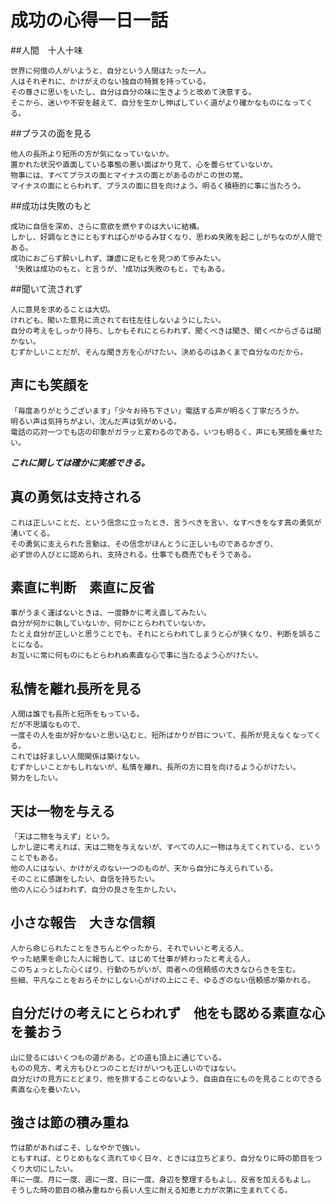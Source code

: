 # 成功の心得一日一話

##人間　十人十味
```
世界に何億の人がいようと、自分という人間はたった一人。  
人はそれぞれに、かけがえのない独自の特質を持っている。  
その尊さに思いをいたし、自分は自分の味に生きようと改めて決意する。  
そこから、迷いや不安を越えて、自分を生かし伸ばしていく道がより確かなものになってくる。
```

##プラスの面を見る
```
他人の長所より短所の方が気になっていないか。  
置かれた状況や直面している事態の悪い面ばかり見て、心を曇らせていないか。  
物事には、すべてプラスの面とマイナスの面とがあるのがこの世の常。  
マイナスの面にとらわれず、プラスの面に目を向けよう。明るく積極的に事に当たろう。
```

##成功は失敗のもと
```
成功に自信を深め、さらに意欲を燃やすのは大いに結構。  
しかし、好調なときにともすれば心がゆるみ甘くなり、思わぬ失敗を起こしがちなのが人間である。  
成功におごらず酔いしれず、謙虚に足もとを見つめて歩みたい。  
〝失敗は成功のもと〟と言うが、〝成功は失敗のもと〟でもある。
```
##聞いて流されず
```
人に意見を求めることは大切。  
けれども、聞いた意見に流されて右往左往しないようにしたい。  
自分の考えをしっかり持ち、しかもそれにとらわれず、聞くべきは聞き、聞くべからざるは聞かない。  
むずかしいことだが、そんな聞き方を心がけたい。決めるのはあくまで自分なのだから。
```
## 声にも笑顔を
```
「毎度ありがとうございます」「少々お待ち下さい」電話する声が明るく丁寧だろうか。  
明るい声は気持ちがよい、沈んだ声は気がめいる。  
電話の応対一つでも店の印象がガラッと変わるのである。いつも明るく、声にも笑顔を乗せたい。
```
***これに関しては確かに実感できる。***

## 真の勇気は支持される

```
これは正しいことだ、という信念に立ったとき、言うべきを言い、なすべきをなす真の勇気が湧いてくる。  
その勇気に支えられた言動は、その信念がほんとうに正しいものであるかぎり、  
必ず世の人びとに認められ、支持される。仕事でも商売でもそうである。
```

## 素直に判断　素直に反省

```
事がうまく運ばないときは、一度静かに考え直してみたい。  
自分が何かに執していないか、何かにとらわれていないか。  
たとえ自分が正しいと思うことでも、それにとらわれてしまうと心が狭くなり、判断を誤ることになる。  
お互いに常に何ものにもとらわれぬ素直な心で事に当たるよう心がけたい。
```

## 私情を離れ長所を見る

```
人間は誰でも長所と短所をもっている。  
だが不思議なもので、  
一度その人を虫が好かないと思い込むと、短所ばかりが目について、長所が見えなくなってくる。  
これでは好ましい人間関係は築けない。  
むずかしいことかもしれないが、私情を離れ、長所の方に目を向けるよう心がけたい。  
努力をしたい。
```

## 天は一物を与える

```
「天は二物を与えず」という。  
しかし逆に考えれば、天は二物を与えないが、すべての人に一物は与えてくれている、ということでもある。  
他の人にはない、かけがえのない一つのものが、天から自分に与えられている。  
そのことに感謝をしたい、自信を持ちたい。  
他の人に心うばわれず、自分の良さを生かしたい。
```

## 小さな報告　大きな信頼
```
人から命じられたことをきちんとやったから、それでいいと考える人、  
やった結果を命じた人に報告して、はじめて仕事が終わったと考える人。  
このちょっとした心くばり、行動のちがいが、両者への信頼感の大きなひらきを生む。  
些細、平凡なことをおろそかにしない心がけの上にこそ、ゆるぎのない信頼感が築かれる。
```

## 自分だけの考えにとらわれず　他をも認める素直な心を養おう
```
山に登るにはいくつもの道がある。どの道も頂上に通じている。  
ものの見方、考え方もひとつのことだけがいつも正しいのではない。  
自分だけの見方にとどまり、他を排することのないよう、自由自在にものを見ることのできる素直な心を養いたい。
```

## 強さは節の積み重ね
```
竹は節があればこそ、しなやかで強い。  
ともすれば、とりとめもなく流れてゆく日々、ときには立ちどまり、自分なりに時の節目をつくり大切にしたい。  
年に一度、月に一度、週に一度、日に一度、身辺を整理するもよし、反省を加えるもよし。  
そうした時の節目の積み重ねから長い人生に耐える知恵と力が次第に生まれてくる。
```